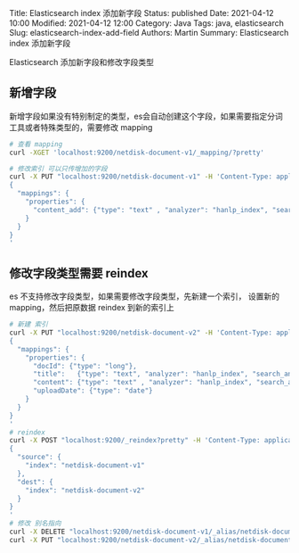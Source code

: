 Title: Elasticsearch index 添加新字段
Status: published
Date: 2021-04-12 10:00
Modified: 2021-04-12 12:00
Category: Java
Tags: java, elasticsearch
Slug: elasticsearch-index-add-field
Authors: Martin
Summary: Elasticsearch index 添加新字段


Elasticsearch 添加新字段和修改字段类型

## 新增字段

新增字段如果没有特别制定的类型，es会自动创建这个字段，如果需要指定分词工具或者特殊类型的，需要修改 mapping

```bash
# 查看 mapping
curl -XGET 'localhost:9200/netdisk-document-v1/_mapping/?pretty'

# 修改索引 可以只传增加的字段
curl -X PUT "localhost:9200/netdisk-document-v1" -H 'Content-Type: application/json' -d'
{
  "mappings": {
    "properties": {
      "content_add": {"type": "text" , "analyzer": "hanlp_index", "search_analyzer": "hanlp_nlp", "index_options" : "offsets"}, 
    }
  }
}
'
```

## 修改字段类型需要 reindex

es 不支持修改字段类型，如果需要修改字段类型，先新建一个索引， 设置新的 mapping，然后把原数据 reindex 到新的索引上

```bash
# 新建 索引
curl -X PUT "localhost:9200/netdisk-document-v2" -H 'Content-Type: application/json' -d'
{
  "mappings": {
    "properties": {
      "docId": {"type": "long"},
      "title":   {"type": "text", "analyzer": "hanlp_index", "search_analyzer": "hanlp_nlp", "index_options" : "offsets"}, 
      "content": {"type": "text" , "analyzer": "hanlp_index", "search_analyzer": "hanlp_nlp", "index_options" : "offsets"}, 
      "uploadDate": {"type": "date"}
    }
  }
}
'
# reindex
curl -X POST "localhost:9200/_reindex?pretty" -H 'Content-Type: application/json' -d'
{
  "source": {
    "index": "netdisk-document-v1"
  },
  "dest": {
    "index": "netdisk-document-v2"
  }
}
'
# 修改 别名指向
curl -X DELETE "localhost:9200/netdisk-document-v1/_alias/netdisk-document?pretty"
curl -X PUT "localhost:9200/netdisk-document-v2/_alias/netdisk-document?pretty"
```



